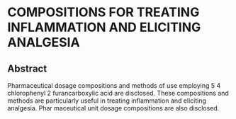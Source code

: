 # COMPOSITIONS FOR TREATING INFLAMMATION AND ELICITING ANALGESIA

## Abstract
Pharmaceutical dosage compositions and methods of use employing 5 4 chlorophenyl 2 furancarboxylic acid are disclosed. These compositions and methods are particularly useful in treating inflammation and eliciting analgesia. Phar maceutical unit dosage compositions are also disclosed.